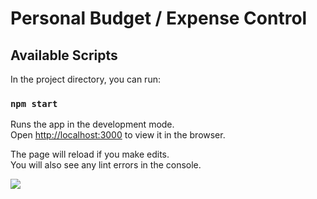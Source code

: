 # Personal Budget / Expense Control

## Available Scripts

In the project directory, you can run:

### `npm start`

Runs the app in the development mode.<br />
Open [http://localhost:3000](http://localhost:3000) to view it in the browser.

The page will reload if you make edits.<br />
You will also see any lint errors in the console.

![](https://repository-images.githubusercontent.com/343914181/0ecd0880-7b6a-11eb-8654-cb17b5c1a9db)
